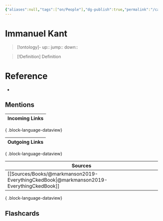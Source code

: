 ```yaml
---
{"aliases":null,"tags":["on/People"],"dg-publish":true,"permalink":"/cards/immanuel-kant/","dgPassFrontmatter":true}
---
```


# Immanuel Kant

> [!ontology]-
> up:: 
> jump:: 
> down:: 

> [!Definition] Definition

# Reference

- 

## Mentions

| Incoming Links |
| -------------- |

{ .block-language-dataview}

| Outgoing Links |
| -------------- |

{ .block-language-dataview}

| Sources                                                                                     |
| ------------------------------------------------------------------------------------------- |
| [[Sources/Books/@markmanson2019-EverythingCkedBook\|@markmanson2019-EverythingCkedBook]] |

{ .block-language-dataview}

## Flashcards